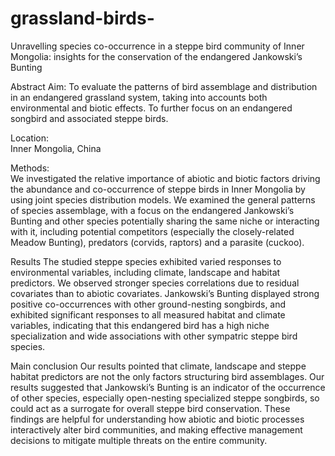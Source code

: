 # grassland-birds-
Unravelling species co-occurrence in a steppe bird community of Inner Mongolia: insights for the conservation of the endangered Jankowski’s Bunting

Abstract 
Aim: 
To evaluate the patterns of bird assemblage and distribution in an endangered grassland system, taking into accounts both environmental and biotic effects. To further focus on an endangered songbird and associated steppe birds. 

Location:  
Inner Mongolia, China

Methods:  
We investigated the relative importance of abiotic and biotic factors driving the abundance and co-occurrence of steppe birds in Inner Mongolia by using joint species distribution models. We examined the general patterns of species assemblage, with a focus on the endangered Jankowski’s Bunting and other species potentially sharing the same niche or interacting with it, including potential competitors (especially the closely-related Meadow Bunting), predators (corvids, raptors) and a parasite (cuckoo).

Results
The studied steppe species exhibited varied responses to environmental variables, including climate, landscape and habitat predictors. We observed stronger species correlations due to residual covariates than to abiotic covariates. Jankowski’s Bunting displayed strong positive co-occurrences with other ground-nesting songbirds, and exhibited significant responses to all measured habitat and climate variables, indicating that this endangered bird has a high niche specialization and wide associations with other sympatric steppe bird species.

Main conclusion
Our results pointed that climate, landscape and steppe habitat predictors are not the only factors structuring bird assemblages. Our results suggested that Jankowski’s Bunting is an indicator of the occurrence of other species, especially open-nesting specialized steppe songbirds, so could act as a surrogate for overall steppe bird conservation. These findings are helpful for understanding how abiotic and biotic processes interactively alter bird communities, and making effective management decisions to mitigate multiple threats on the entire community.
